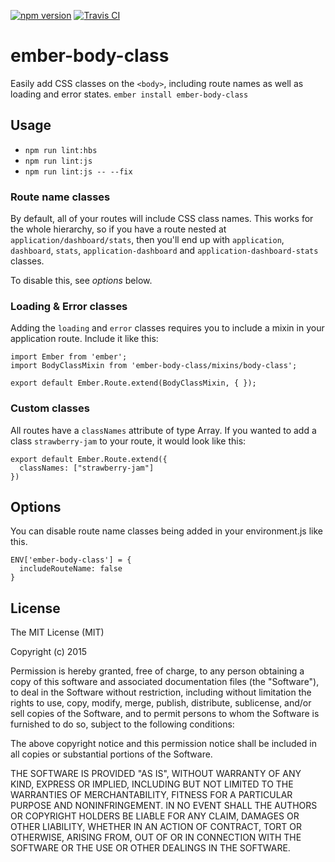 [![npm version](https://badge.fury.io/js/ember-body-class.svg)](http://badge.fury.io/js/ember-body-class)
[![Travis CI](https://travis-ci.org/AddJam/ember-body-class.svg)](https://travis-ci.org/AddJam/ember-body-class)

# ember-body-class

Easily add CSS classes on the `<body>`, including route names as well as loading and error states.
`ember install ember-body-class`

## Usage

* `npm run lint:hbs`
* `npm run lint:js`
* `npm run lint:js -- --fix`

### Route name classes

By default, all of your routes will include CSS class names. This works for the
whole hierarchy, so if you have a route nested at `application/dashboard/stats`,
then you'll end up with `application`, `dashboard`, `stats`, `application-dashboard` and `application-dashboard-stats` classes.

To disable this, see _options_ below.

### Loading & Error classes

Adding the `loading` and `error` classes requires you to include a mixin in your
application route. Include it like this:

```
import Ember from 'ember';
import BodyClassMixin from 'ember-body-class/mixins/body-class';

export default Ember.Route.extend(BodyClassMixin, { });
```

### Custom classes
All routes have a `classNames` attribute of type Array. If you wanted to add a
class `strawberry-jam` to your route, it would look like this:

```
export default Ember.Route.extend({
  classNames: ["strawberry-jam"]
})
```

## Options

You can disable route name classes being added in your environment.js like this.

```
ENV['ember-body-class'] = {
  includeRouteName: false
}
```

## License

The MIT License (MIT)

Copyright (c) 2015

Permission is hereby granted, free of charge, to any person obtaining a copy of this software and associated documentation files (the "Software"), to deal in the Software without restriction, including without limitation the rights to use, copy, modify, merge, publish, distribute, sublicense, and/or sell copies of the Software, and to permit persons to whom the Software is furnished to do so, subject to the following conditions:

The above copyright notice and this permission notice shall be included in all copies or substantial portions of the Software.

THE SOFTWARE IS PROVIDED "AS IS", WITHOUT WARRANTY OF ANY KIND, EXPRESS OR IMPLIED, INCLUDING BUT NOT LIMITED TO THE WARRANTIES OF MERCHANTABILITY, FITNESS FOR A PARTICULAR PURPOSE AND NONINFRINGEMENT. IN NO EVENT SHALL THE AUTHORS OR COPYRIGHT HOLDERS BE LIABLE FOR ANY CLAIM, DAMAGES OR OTHER LIABILITY, WHETHER IN AN ACTION OF CONTRACT, TORT OR OTHERWISE, ARISING FROM, OUT OF OR IN CONNECTION WITH THE SOFTWARE OR THE USE OR OTHER DEALINGS IN THE SOFTWARE.
